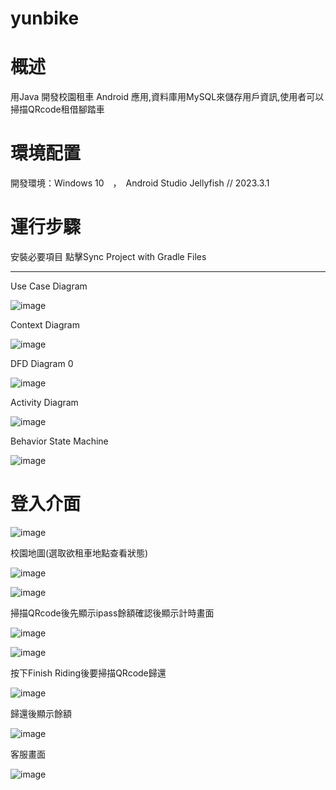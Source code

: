 # yunbike

# 概述
 用Java 開發校園租車 Android 應用,資料庫用MySQL來儲存用戶資訊,使用者可以掃描QRcode租借腳踏車

# 環境配置

開發環境：Windows 10　，　Android Studio Jellyfish // 2023.3.1

# 運行步驟

安裝必要項目
點擊Sync Project with Gradle Files

*****

Use Case Diagram

![image](https://github.com/user-attachments/assets/f3b9f7af-9436-4683-8719-d9653e82c1fb)

Context Diagram 

![image](https://github.com/user-attachments/assets/5b68d47c-e4c8-4c3b-893a-7cdc532d3587)

DFD Diagram 0 

![image](https://github.com/user-attachments/assets/77da545a-7229-4f48-969f-c755b693d5d6)

Activity Diagram 

![image](https://github.com/user-attachments/assets/4f7fd423-b90e-4c72-9828-554e4b11dbf9)

Behavior State Machine 

![image](https://github.com/user-attachments/assets/31d9e532-d13d-457d-a14e-1974e35f44c7)





# 登入介面

![image](https://github.com/user-attachments/assets/17626bab-89ef-4d94-ada1-5111d633d575)


校園地圖(選取欲租車地點查看狀態)

![image](https://github.com/user-attachments/assets/724a9aa7-5cf3-49b8-9a72-2d4ecffc1cd7)


![image](https://github.com/user-attachments/assets/c5af7a53-961d-4517-bcb7-85686b3833aa)

掃描QRcode後先顯示ipass餘額確認後顯示計時畫面

![image](https://github.com/user-attachments/assets/02e6ca3a-fe53-4141-b57a-b258b40862c1)


![image](https://github.com/user-attachments/assets/7b69702a-ef23-4f44-8136-0dd76b38ecf5)

按下Finish Riding後要掃描QRcode歸還

![image](https://github.com/user-attachments/assets/08b4501e-8f90-4362-8fc1-b3f65a68a666)

歸還後顯示餘額

![image](https://github.com/user-attachments/assets/8b88a361-04ad-48d7-a8b9-831cd5a017f8)

客服畫面

![image](https://github.com/user-attachments/assets/5cbab8eb-2e9e-4a3f-8399-97c22b85a61a)



